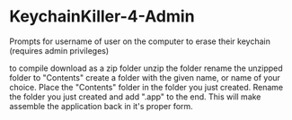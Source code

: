 # KeychainKiller-4-Admin
Prompts for username of user on the computer to erase their keychain (requires admin privileges)

to compile download as a zip folder
unzip the folder
rename the unzipped folder to "Contents"
create a folder with the given name, or name of your choice.
Place the "Contents" folder in the folder you just created.
Rename the folder you just created and add ".app" to the end.
This will make assemble the application back in it's proper form.
